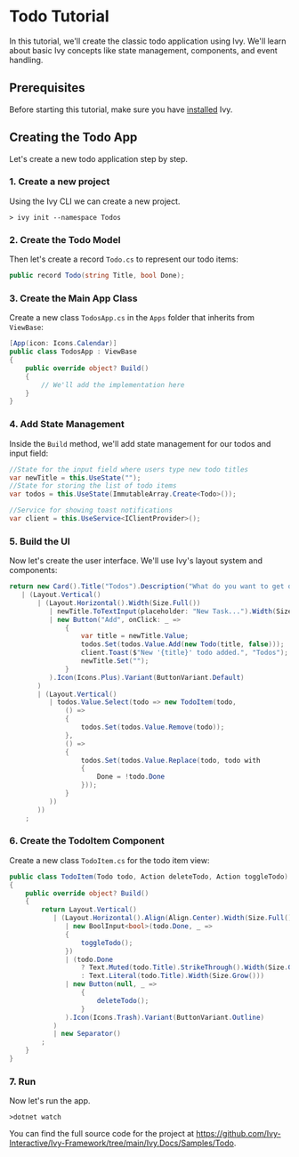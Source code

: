﻿# Todo Tutorial

In this tutorial, we'll create the classic todo application using Ivy. We'll learn about basic Ivy concepts like state management, components, and event handling.

## Prerequisites

Before starting this tutorial, make sure you have [installed](02_Installation.md) Ivy.

## Creating the Todo App

Let's create a new todo application step by step.

### 1. Create a new project

Using the Ivy CLI we can create a new project.

```terminal
> ivy init --namespace Todos
```

### 2. Create the Todo Model

Then let's create a record `Todo.cs` to represent our todo items:

```csharp
public record Todo(string Title, bool Done);
```

### 3. Create the Main App Class

Create a new class `TodosApp.cs` in the `Apps` folder  that inherits from `ViewBase`:

```csharp
[App(icon: Icons.Calendar)]
public class TodosApp : ViewBase
{
    public override object? Build()
    {
        // We'll add the implementation here
    }
}
```

### 4. Add State Management

Inside the `Build` method, we'll add state management for our todos and input field:

```csharp
//State for the input field where users type new todo titles
var newTitle = this.UseState("");
//State for storing the list of todo items
var todos = this.UseState(ImmutableArray.Create<Todo>());

//Service for showing toast notifications
var client = this.UseService<IClientProvider>();
```

### 5. Build the UI

Now let's create the user interface. We'll use Ivy's layout system and components:

```csharp
return new Card().Title("Todos").Description("What do you want to get done today?")
   | (Layout.Vertical()
       | (Layout.Horizontal().Width(Size.Full())
          | newTitle.ToTextInput(placeholder: "New Task...").Width(Size.Grow())
          | new Button("Add", onClick: _ =>
              {
                  var title = newTitle.Value;
                  todos.Set(todos.Value.Add(new Todo(title, false)));
                  client.Toast($"New '{title}' todo added.", "Todos");
                  newTitle.Set("");
              }
          ).Icon(Icons.Plus).Variant(ButtonVariant.Default)
       )
       | (Layout.Vertical()
          | todos.Value.Select(todo => new TodoItem(todo,
              () =>
              {
                  todos.Set(todos.Value.Remove(todo));
              },
              () =>
              {
                  todos.Set(todos.Value.Replace(todo, todo with
                  {
                      Done = !todo.Done
                  }));
              }
          ))
       ))
    ;
```

### 6. Create the TodoItem Component

Create a new class `TodoItem.cs` for the todo item view:

```csharp
public class TodoItem(Todo todo, Action deleteTodo, Action toggleTodo) : ViewBase
{
    public override object? Build()
    {
        return Layout.Vertical()
           | (Layout.Horizontal().Align(Align.Center).Width(Size.Full())
              | new BoolInput<bool>(todo.Done, _ =>
              {
                  toggleTodo();
              })
              | (todo.Done
                  ? Text.Muted(todo.Title).StrikeThrough().Width(Size.Grow())
                  : Text.Literal(todo.Title).Width(Size.Grow()))
              | new Button(null, _ =>
                  {
                      deleteTodo();
                  }
              ).Icon(Icons.Trash).Variant(ButtonVariant.Outline)
           )
           | new Separator()
        ;
    }
}
```

### 7. Run 

Now let's run the app.

```terminal
>dotnet watch
```

You can find the full source code for the project at https://github.com/Ivy-Interactive/Ivy-Framework/tree/main/Ivy.Docs/Samples/Todo.